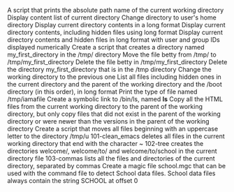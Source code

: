 A script that prints the absolute path name of the current working directory
Display content list of current directory
Change directory to user's home directory
Display current directory contents in a long format
Display current directory contents, including hidden files using long format
Display current directory contents and hidden files in long format with user and group IDs displayed numerically
Create a script that creates a directory named my_first_directory in the /tmp/ directory
Move the file betty from /tmp/ to /tmp/my_first_directory
Delete the file betty in /tmp/my_first_directory
Delete the directory my_first_directory that is in the /tmp directory
 Change the working directory to the previous one
List all files including hidden ones in the current directory and the parent of the working directory and the /boot directory (in this order), in long format
Print the type of file named /tmp/iamafile
Create a symbolic link to /bin/ls, named __ls__
Copy all the HTML files from the current working directory to the parent of the working directory, but only copy files that did not exist in the parent of the working directory or were newer than the versions in the parent of the working directory
Create a script that moves all files beginning with an uppercase letter to the directory /tmp/u
101-clean_emacs deletes all files in the current working directory that end with the character ~
102-tree creates the directories welcome/, welcome/to/ and welcome/to/school in the current directory
file 103-commas lists all the files and directories of the current directory, separated by commas
Create a magic file school.mgc that can be used with the command file to detect School data files. School data files always contain the string SCHOOL at offset 0
